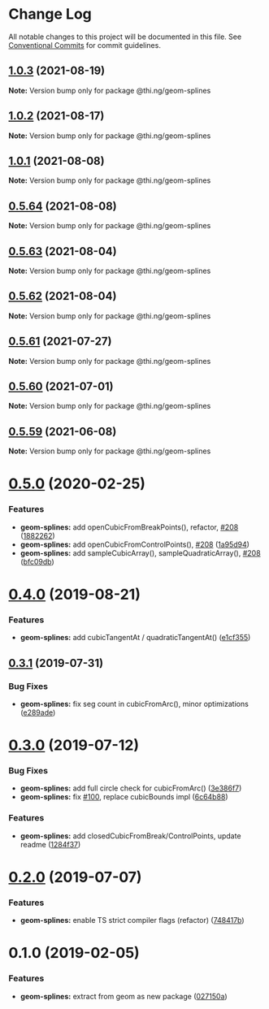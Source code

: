# Change Log

All notable changes to this project will be documented in this file.
See [Conventional Commits](https://conventionalcommits.org) for commit guidelines.

## [1.0.3](https://github.com/thi-ng/umbrella/compare/@thi.ng/geom-splines@1.0.2...@thi.ng/geom-splines@1.0.3) (2021-08-19)

**Note:** Version bump only for package @thi.ng/geom-splines





## [1.0.2](https://github.com/thi-ng/umbrella/compare/@thi.ng/geom-splines@1.0.1...@thi.ng/geom-splines@1.0.2) (2021-08-17)

**Note:** Version bump only for package @thi.ng/geom-splines





## [1.0.1](https://github.com/thi-ng/umbrella/compare/@thi.ng/geom-splines@0.5.64...@thi.ng/geom-splines@1.0.1) (2021-08-08)

**Note:** Version bump only for package @thi.ng/geom-splines





## [0.5.64](https://github.com/thi-ng/umbrella/compare/@thi.ng/geom-splines@0.5.63...@thi.ng/geom-splines@0.5.64) (2021-08-08)

**Note:** Version bump only for package @thi.ng/geom-splines





## [0.5.63](https://github.com/thi-ng/umbrella/compare/@thi.ng/geom-splines@0.5.62...@thi.ng/geom-splines@0.5.63) (2021-08-04)

**Note:** Version bump only for package @thi.ng/geom-splines





## [0.5.62](https://github.com/thi-ng/umbrella/compare/@thi.ng/geom-splines@0.5.61...@thi.ng/geom-splines@0.5.62) (2021-08-04)

**Note:** Version bump only for package @thi.ng/geom-splines





## [0.5.61](https://github.com/thi-ng/umbrella/compare/@thi.ng/geom-splines@0.5.60...@thi.ng/geom-splines@0.5.61) (2021-07-27)

**Note:** Version bump only for package @thi.ng/geom-splines





## [0.5.60](https://github.com/thi-ng/umbrella/compare/@thi.ng/geom-splines@0.5.59...@thi.ng/geom-splines@0.5.60) (2021-07-01)

**Note:** Version bump only for package @thi.ng/geom-splines





## [0.5.59](https://github.com/thi-ng/umbrella/compare/@thi.ng/geom-splines@0.5.58...@thi.ng/geom-splines@0.5.59) (2021-06-08)

**Note:** Version bump only for package @thi.ng/geom-splines





# [0.5.0](https://github.com/thi-ng/umbrella/compare/@thi.ng/geom-splines@0.4.5...@thi.ng/geom-splines@0.5.0) (2020-02-25)


### Features

* **geom-splines:** add openCubicFromBreakPoints(), refactor, [#208](https://github.com/thi-ng/umbrella/issues/208) ([1882262](https://github.com/thi-ng/umbrella/commit/188226216099a33b6251540b497ce8fd946502d8))
* **geom-splines:** add openCubicFromControlPoints(), [#208](https://github.com/thi-ng/umbrella/issues/208) ([1a95d94](https://github.com/thi-ng/umbrella/commit/1a95d94df2396e14247cca84d3add7385d74a693))
* **geom-splines:** add sampleCubicArray(), sampleQuadraticArray(), [#208](https://github.com/thi-ng/umbrella/issues/208) ([bfc09db](https://github.com/thi-ng/umbrella/commit/bfc09db2493d50576c9f57a93273a3bd102b7ad8))





# [0.4.0](https://github.com/thi-ng/umbrella/compare/@thi.ng/geom-splines@0.3.4...@thi.ng/geom-splines@0.4.0) (2019-08-21)

### Features

* **geom-splines:** add cubicTangentAt / quadraticTangentAt() ([e1cf355](https://github.com/thi-ng/umbrella/commit/e1cf355))

## [0.3.1](https://github.com/thi-ng/umbrella/compare/@thi.ng/geom-splines@0.3.0...@thi.ng/geom-splines@0.3.1) (2019-07-31)

### Bug Fixes

* **geom-splines:** fix seg count in cubicFromArc(), minor optimizations ([e289ade](https://github.com/thi-ng/umbrella/commit/e289ade))

# [0.3.0](https://github.com/thi-ng/umbrella/compare/@thi.ng/geom-splines@0.2.1...@thi.ng/geom-splines@0.3.0) (2019-07-12)

### Bug Fixes

* **geom-splines:** add full circle check for cubicFromArc() ([3e386f7](https://github.com/thi-ng/umbrella/commit/3e386f7))
* **geom-splines:** fix [#100](https://github.com/thi-ng/umbrella/issues/100), replace cubicBounds impl ([6c64b88](https://github.com/thi-ng/umbrella/commit/6c64b88))

### Features

* **geom-splines:** add closedCubicFromBreak/ControlPoints, update readme ([1284f37](https://github.com/thi-ng/umbrella/commit/1284f37))

# [0.2.0](https://github.com/thi-ng/umbrella/compare/@thi.ng/geom-splines@0.1.17...@thi.ng/geom-splines@0.2.0) (2019-07-07)

### Features

* **geom-splines:** enable TS strict compiler flags (refactor) ([748417b](https://github.com/thi-ng/umbrella/commit/748417b))

# 0.1.0 (2019-02-05)

### Features

* **geom-splines:** extract from geom as new package ([027150a](https://github.com/thi-ng/umbrella/commit/027150a))
